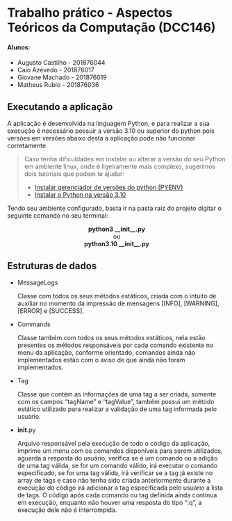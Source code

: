 # Trabalho prático - Aspectos Teóricos da Computação (DCC146)

#### Alunos: 
- Augusto Castilho  - 201876044
- Caio Azevedo      - 201876017
- Giovane Machado   - 201876019
- Matheus Rubio     - 201876036

## Executando a aplicação

A aplicação é desenvolvida na linguagem Python, e para realizar a sua execução é necessário possuir a versão 3.10 ou superior do python pois versões em versões abaixo desta a aplicação pode não funcionar corretamente.
> Caso tenha dificuldades em instalar ou alterar a versão do seu Python em ambiente linux, onde é ligeiramente mais complexo, sugerimos dois tutoriais que podem te ajudar:
>   - [Instalar gerenciador de versões do python (PYENV)](https://gist.github.com/luzfcb/ef29561ff81e81e348ab7d6824e14404)
>   - [Instalar o Python na versão 3.10](https://computingforgeeks.com/how-to-install-python-on-ubuntu-linux-system/)

Tendo seu ambiente configurado, basta ir na pasta raiz do projeto digitar o seguinte comando no seu terminal:

<p align=center>
  <b>python3 __init__.py</b><br>
  ou <br>
  <b>python3.10 __init__.py</b><br>
</p>

## Estruturas de dados
- MessageLogs

  Classe com todos os seus métodos estáticos, criada com o intuito de auxiliar no momento da impressão de mensagens [INFO], [WARNING], [ERROR] e [SUCCESS].
- Commands

  Classe também com todos os seus métodos estáticos, nela estão presentes os métodos responsáveis por cada comando existente no menu da aplicação, conforme orientado, comandos ainda não implementados estão com o aviso de que ainda não foram implementados.
- Tag

	Classe que contém as informações de uma tag a ser criada, somente com os campos “tagName” e “tagValue”, também possui um método estático utilizado para realizar a validação de uma tag informada pelo usuário.

- __init__.py

  Arquivo responsável pela execução de todo o código da aplicação, imprime um menu com os comandos disponíveis para serem utilizados, aguarda a resposta do usuário, verifica se é um comando ou a adição de uma tag válida, se for um comando válido, irá executar o comando especificado, se for uma tag válida, irá verificar se a tag já existe no array de tags e caso não tenha sido criada anteriormente durante a execução do código irá adicionar a tag especificada pelo usuário a lista de tags. O código após cada comando ou tag definida ainda continua em execução, enquanto não houver uma resposta do tipo “:q”, a execução dele não é interrompida.
